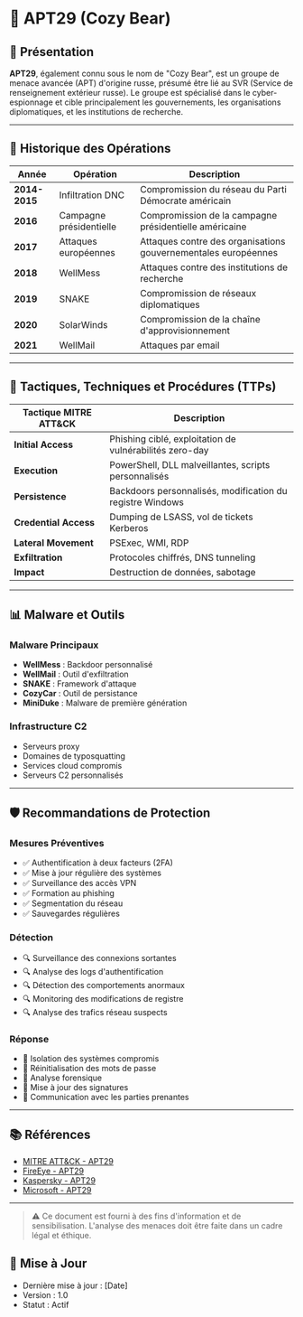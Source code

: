 # 🎯 APT29 (Cozy Bear)

## 🧠 Présentation

**APT29**, également connu sous le nom de "Cozy Bear", est un groupe de menace avancée (APT) d'origine russe, présumé être lié au SVR (Service de renseignement extérieur russe). Le groupe est spécialisé dans le cyber-espionnage et cible principalement les gouvernements, les organisations diplomatiques, et les institutions de recherche.

---

## 🔎 Historique des Opérations

| Année | Opération | Description |
|-------|-----------|-------------|
| **2014-2015** | Infiltration DNC | Compromission du réseau du Parti Démocrate américain |
| **2016** | Campagne présidentielle | Compromission de la campagne présidentielle américaine |
| **2017** | Attaques européennes | Attaques contre des organisations gouvernementales européennes |
| **2018** | WellMess | Attaques contre des institutions de recherche |
| **2019** | SNAKE | Compromission de réseaux diplomatiques |
| **2020** | SolarWinds | Compromission de la chaîne d'approvisionnement |
| **2021** | WellMail | Attaques par email |

---

## 🧰 Tactiques, Techniques et Procédures (TTPs)

| Tactique MITRE ATT&CK | Description |
|------------------------|-------------|
| **Initial Access** | Phishing ciblé, exploitation de vulnérabilités zero-day |
| **Execution** | PowerShell, DLL malveillantes, scripts personnalisés |
| **Persistence** | Backdoors personnalisés, modification du registre Windows |
| **Credential Access** | Dumping de LSASS, vol de tickets Kerberos |
| **Lateral Movement** | PSExec, WMI, RDP |
| **Exfiltration** | Protocoles chiffrés, DNS tunneling |
| **Impact** | Destruction de données, sabotage |

---

## 📊 Malware et Outils

### Malware Principaux
- **WellMess** : Backdoor personnalisé
- **WellMail** : Outil d'exfiltration
- **SNAKE** : Framework d'attaque
- **CozyCar** : Outil de persistance
- **MiniDuke** : Malware de première génération

### Infrastructure C2
- Serveurs proxy
- Domaines de typosquatting
- Services cloud compromis
- Serveurs C2 personnalisés

---

## 🛡️ Recommandations de Protection

### Mesures Préventives
- ✅ Authentification à deux facteurs (2FA)
- ✅ Mise à jour régulière des systèmes
- ✅ Surveillance des accès VPN
- ✅ Formation au phishing
- ✅ Segmentation du réseau
- ✅ Sauvegardes régulières

### Détection
- 🔍 Surveillance des connexions sortantes
- 🔍 Analyse des logs d'authentification
- 🔍 Détection des comportements anormaux
- 🔍 Monitoring des modifications de registre
- 🔍 Analyse des trafics réseau suspects

### Réponse
- 🚨 Isolation des systèmes compromis
- 🚨 Réinitialisation des mots de passe
- 🚨 Analyse forensique
- 🚨 Mise à jour des signatures
- 🚨 Communication avec les parties prenantes

---

## 📚 Références

- [MITRE ATT&CK - APT29](https://attack.mitre.org/groups/G0016/)
- [FireEye - APT29](https://www.fireeye.com/blog/threat-research/2017/03/apt29_domain_techniques.html)
- [Kaspersky - APT29](https://securelist.com/apt29-cozybear/89538/)
- [Microsoft - APT29](https://www.microsoft.com/security/blog/2020/12/13/solarwinds-supply-chain-attack/)

---

> ⚠️ Ce document est fourni à des fins d'information et de sensibilisation. L'analyse des menaces doit être faite dans un cadre légal et éthique.

## 📅 Mise à Jour
- Dernière mise à jour : [Date]
- Version : 1.0
- Statut : Actif

<div align="center">
 
</div> 

